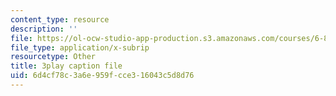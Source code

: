 ```yaml
---
content_type: resource
description: ''
file: https://ol-ocw-studio-app-production.s3.amazonaws.com/courses/6-851-advanced-data-structures-spring-2012/6d4cf78c3a6e959fcce316043c5d8d76_NMxLL3D5qd8.srt
file_type: application/x-subrip
resourcetype: Other
title: 3play caption file
uid: 6d4cf78c-3a6e-959f-cce3-16043c5d8d76
---
```

